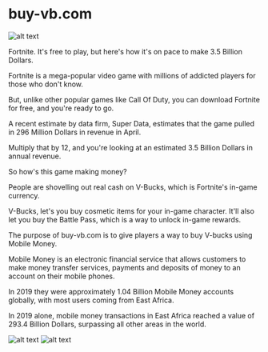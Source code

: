 # buy-vb.com

![alt text](https://i.imgur.com/MvygpMr.png)

Fortnite. It's free to play, but here's how it's on pace to make 3.5 Billion Dollars.

Fortnite is a mega-popular video game with millions of addicted players for those who don't know.

But, unlike other popular games like Call Of Duty, you can download Fortnite for free, and you're ready to go.

A recent estimate by data firm, Super Data, estimates that the game pulled in 296 Million Dollars in revenue in April.

Multiply that by 12, and you're looking at an estimated 3.5 Billion Dollars in annual revenue.

So how's this game making money?

People are shovelling out real cash on V-Bucks, which is Fortnite's in-game currency.

V-Bucks, let's you buy cosmetic items for your in-game character.
It'll also let you buy the Battle Pass, which is a way to unlock in-game rewards.

The purpose of buy-vb.com is to give players a way to buy V-bucks using Mobile Money.

Mobile Money is an electronic financial service that allows customers to make money transfer services, payments and deposits of money to an account on their mobile phones.

In 2019 they were approximately 1.04 Billion Mobile Money accounts globally, with most users coming from East Africa.

In 2019 alone, mobile money transactions in East Africa reached a value of 293.4 Billion Dollars, surpassing all other areas in the world.


![alt text](https://i.imgur.com/tVLOAIC.png)
![alt text](https://i.imgur.com/rllibH1.png)
